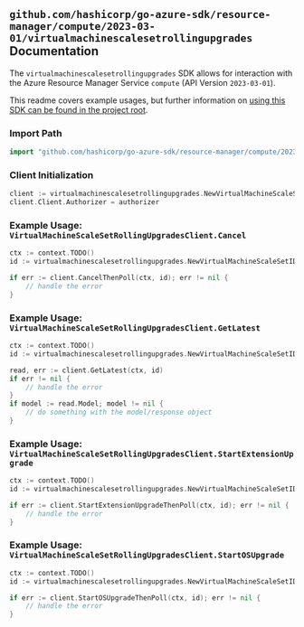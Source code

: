 
## `github.com/hashicorp/go-azure-sdk/resource-manager/compute/2023-03-01/virtualmachinescalesetrollingupgrades` Documentation

The `virtualmachinescalesetrollingupgrades` SDK allows for interaction with the Azure Resource Manager Service `compute` (API Version `2023-03-01`).

This readme covers example usages, but further information on [using this SDK can be found in the project root](https://github.com/hashicorp/go-azure-sdk/tree/main/docs).

### Import Path

```go
import "github.com/hashicorp/go-azure-sdk/resource-manager/compute/2023-03-01/virtualmachinescalesetrollingupgrades"
```


### Client Initialization

```go
client := virtualmachinescalesetrollingupgrades.NewVirtualMachineScaleSetRollingUpgradesClientWithBaseURI("https://management.azure.com")
client.Client.Authorizer = authorizer
```


### Example Usage: `VirtualMachineScaleSetRollingUpgradesClient.Cancel`

```go
ctx := context.TODO()
id := virtualmachinescalesetrollingupgrades.NewVirtualMachineScaleSetID("12345678-1234-9876-4563-123456789012", "example-resource-group", "virtualMachineScaleSetValue")

if err := client.CancelThenPoll(ctx, id); err != nil {
	// handle the error
}
```


### Example Usage: `VirtualMachineScaleSetRollingUpgradesClient.GetLatest`

```go
ctx := context.TODO()
id := virtualmachinescalesetrollingupgrades.NewVirtualMachineScaleSetID("12345678-1234-9876-4563-123456789012", "example-resource-group", "virtualMachineScaleSetValue")

read, err := client.GetLatest(ctx, id)
if err != nil {
	// handle the error
}
if model := read.Model; model != nil {
	// do something with the model/response object
}
```


### Example Usage: `VirtualMachineScaleSetRollingUpgradesClient.StartExtensionUpgrade`

```go
ctx := context.TODO()
id := virtualmachinescalesetrollingupgrades.NewVirtualMachineScaleSetID("12345678-1234-9876-4563-123456789012", "example-resource-group", "virtualMachineScaleSetValue")

if err := client.StartExtensionUpgradeThenPoll(ctx, id); err != nil {
	// handle the error
}
```


### Example Usage: `VirtualMachineScaleSetRollingUpgradesClient.StartOSUpgrade`

```go
ctx := context.TODO()
id := virtualmachinescalesetrollingupgrades.NewVirtualMachineScaleSetID("12345678-1234-9876-4563-123456789012", "example-resource-group", "virtualMachineScaleSetValue")

if err := client.StartOSUpgradeThenPoll(ctx, id); err != nil {
	// handle the error
}
```

